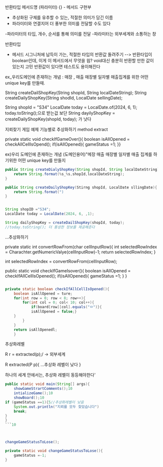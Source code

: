 반환타입  메서드명 (파라미터) {} - 메서드 구현부

- 추상화된 구체를 유추할 수 있는, 적절한 의미가 담긴 이름
- 파라미터와 연결지어 더 풍부한 의미를 전달할 수도 있다


-파라미터의 타입, 개수, 순서를 통해 의미를 전달
-파라미터는 외부세계와 소통하는 창

반환타입 
 - 메서드 시그니처에 납득이 가는, 적절한 타입의 반환값 돌려주기
 --> 반환타입이 boolean인데, 이게 이 메서드에서 무엇을 읨?
 void대신 충분히 반환할 만한 값이 있는지 고민
 반환값이 있다면 테스트도 용이해진다

ex_우리도메인에 존재하는 개념 : 매장 , 매출
매장별 일자별 매출집계를 위한 어떤 unique key를 만들때.

String createDailShopKey(String shopId, String localDateString);
String createDailyShopKey(String shodId, LocalDate sellingDate);

String shopId = "S34"
LocalDate today = LocalDate.of(2024, 6, 1);
today.toString();으로 받는겂 보단
String dayilyShopKey = createDailyShopKey(shopId, today);
가 낫다


지뢰찾기 게임 예제
기능별로 추상화하기 
method extract


private static void checkIfGameOver(){
boolean isAllOpened = checkAllCellIsOpend();
if(isAllOpened){
gameStatus =1;
}}

ex)우리 도메인에 존재하는 개념 (도메인용어)"메장 매출 매장별 일자별 매출 집계를 하기위한 어떤 unique key를 만들지

```java
public String createDialyShopKey(String shopId, String localDateString){
	return String.format(%s_%s,shopId,localDateString);
}

public String createDailyShopKey(Stirng shopId, LocalDate sllingDate){
	return String.format(")
}
```


```java

String shopID ="S34";
LocalDate today = LocalDate(2024, 6, ,1);

String dailyShopKey = createDailShopKey(shopId, today);
//today.toString(); 더 풍성한 정보를 제공해준다


```



...추상화하기

private static int convertRowFrom(char cellInputRow){
	int selectedRowIndex = Charachter.getNumericValye(cellInputRow)-1;
	return selectedRowIndex;
}

int selectedRowIndex = convertRowFrom(cellInputRow);


public static void checkIfGameIsover(){
	boolean isAllOpened = checkIfAllCellIsOpened();
	if(isAllOpened){
	gameStatus =1;
	}
}



```java

private static boolean checkIfAllCellIsOpened(){
	boolean isAllOpened = ture;
	for(int row = 0; row < 8; row++){
		for(int col = 0; col< 10; col++){
			if(board[row][col].equals("ㅁ")}{
			isAllOpened = false;}
	}
		}
	}
	return isAllOpenedl;
	}
```




추상화레벨

R r = extracted(p);/
-> 외부세계

R extracted(P p){
...추상화 레벨이 낮다
}

하나의 세계 안에서는, 추상화 레벨이 동등해야한다'


```java
public static void main(String[] args){
	showGameStrartComments();10
	intializeGame();10
	showBoard();10
if (gameStatus ==1){5//추상화레벨이 낮음
	System.out.println("지뢰를 모두 찾았습니다")	
	break;
}
}
```10



changeGameStatusToLose();

private static void changeGameStatusToLose(){
	gameStatus =-1;
}

